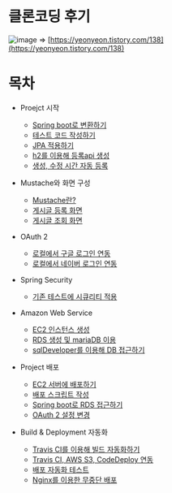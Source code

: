 
# 클론코딩 후기   
![image](https://user-images.githubusercontent.com/53105735/134643684-a1aa06af-aecd-4a45-be5c-ed15365fd355.png)
  => [https://yeonyeon.tistory.com/138](https://yeonyeon.tistory.com/138)

# 목차
* Proejct 시작
  - [Spring boot로 변환하기](https://yeonyeon.tistory.com/16)
  - [테스트 코드 작성하기](https://yeonyeon.tistory.com/17)
  - [JPA 적용하기](https://yeonyeon.tistory.com/18)
  - [h2를 이용해 등록api 생성](https://yeonyeon.tistory.com/21)
  - [생성, 수정 시간 자동 등록](https://yeonyeon.tistory.com/27)
   
* Mustache와 화면 구성
  - [Mustache란?](https://yeonyeon.tistory.com/28)
  - [게시글 등록 화면](https://yeonyeon.tistory.com/31)
  - [게시글 조회 화면](https://yeonyeon.tistory.com/32)
   
* OAuth 2
  - [로컬에서 구글 로그인 연동](https://yeonyeon.tistory.com/34)
  - [로컬에서 네이버 로그인 연동](https://yeonyeon.tistory.com/35)
   
* Spring Security
  - [기존 테스트에 시큐리티 적용](https://yeonyeon.tistory.com/36)
   
* Amazon Web Service
  - [EC2 인스턴스 생성](https://yeonyeon.tistory.com/37)
  - [RDS 생성 및 mariaDB 이용](https://yeonyeon.tistory.com/38)
  - [sqlDeveloper를 이용해 DB 접근하기](https://yeonyeon.tistory.com/49)
   
* Project 배포
  - [EC2 서버에 배포하기](https://yeonyeon.tistory.com/51)
  - [배포 스크립트 작성](https://yeonyeon.tistory.com/52)
  - [Spring boot로 RDS 접근하기](https://yeonyeon.tistory.com/54)
  - [OAuth 2 설정 변경](https://yeonyeon.tistory.com/69)
   
* Build & Deployment 자동화
  - [Travis CI를 이용해 빌드 자동화하기](https://yeonyeon.tistory.com/71)
  - [Travis CI, AWS S3, CodeDeploy 연동](https://yeonyeon.tistory.com/72)
  - [배포 자동화 테스트](https://yeonyeon.tistory.com/73)
  - [Nginx를 이용한 무중단 배포](https://yeonyeon.tistory.com/76)
